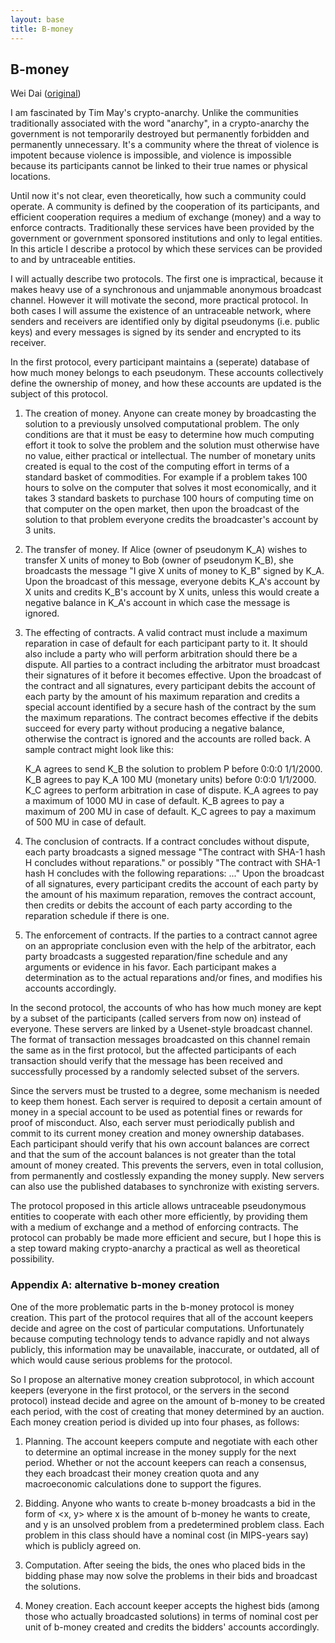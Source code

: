 ```yaml
---
layout: base
title: B-money
---
```


## B-money
Wei Dai ([original](b-money.txt))

I am fascinated by Tim May's crypto-anarchy. Unlike the communities
traditionally associated with the word "anarchy", in a crypto-anarchy the
government is not temporarily destroyed but permanently forbidden and
permanently unnecessary. It's a community where the threat of violence is
impotent because violence is impossible, and violence is impossible
because its participants cannot be linked to their true names or physical
locations.

Until now it's not clear, even theoretically, how such a community could
operate. A community is defined by the cooperation of its participants,
and efficient cooperation requires a medium of exchange (money) and a way
to enforce contracts. Traditionally these services have been provided by
the government or government sponsored institutions and only to legal
entities. In this article I describe a protocol by which these services
can be provided to and by untraceable entities.

I will actually describe two protocols. The first one is impractical,
because it makes heavy use of a synchronous and unjammable anonymous
broadcast channel. However it will motivate the second, more practical
protocol. In both cases I will assume the existence of an untraceable
network, where senders and receivers are identified only by digital
pseudonyms (i.e. public keys) and every messages is signed by its sender
and encrypted to its receiver.

In the first protocol, every participant maintains a (seperate) database
of how much money belongs to each pseudonym. These accounts collectively
define the ownership of money, and how these accounts are updated is the
subject of this protocol.

1.  The creation of money. Anyone can create money by broadcasting the
    solution to a previously unsolved computational problem. The only
    conditions are that it must be easy to determine how much computing effort
    it took to solve the problem and the solution must otherwise have no
    value, either practical or intellectual. The number of monetary units
    created is equal to the cost of the computing effort in terms of a
    standard basket of commodities. For example if a problem takes 100 hours
    to solve on the computer that solves it most economically, and it takes 3
    standard baskets to purchase 100 hours of computing time on that computer
    on the open market, then upon the broadcast of the solution to that
    problem everyone credits the broadcaster's account by 3 units.

2.  The transfer of money. If Alice (owner of pseudonym K_A) wishes to
    transfer X units of money to Bob (owner of pseudonym K_B), she broadcasts
    the message "I give X units of money to K_B" signed by K_A. Upon the
    broadcast of this message, everyone debits K_A's account by X units and
    credits K_B's account by X units, unless this would create a negative
    balance in K_A's account in which case the message is ignored.

3.  The effecting of contracts. A valid contract must include a maximum
    reparation in case of default for each participant party to it. It should
    also include a party who will perform arbitration should there be a
    dispute. All parties to a contract including the arbitrator must broadcast
    their signatures of it before it becomes effective. Upon the broadcast of
    the contract and all signatures, every participant debits the account of
    each party by the amount of his maximum reparation and credits a special
    account identified by a secure hash of the contract by the sum the maximum
    reparations. The contract becomes effective if the debits succeed for
    every party without producing a negative balance, otherwise the contract
    is ignored and the accounts are rolled back. A sample contract might look
    like this:

    K_A agrees to send K_B the solution to problem P before 0:0:0 1/1/2000.
    K_B agrees to pay K_A 100 MU (monetary units) before 0:0:0 1/1/2000. K_C
    agrees to perform arbitration in case of dispute. K_A agrees to pay a
    maximum of 1000 MU in case of default. K_B agrees to pay a maximum of 200
    MU in case of default. K_C agrees to pay a maximum of 500 MU in case of
    default.

4.  The conclusion of contracts. If a contract concludes without dispute,
    each party broadcasts a signed message "The contract with SHA-1 hash H
    concludes without reparations." or possibly "The contract with SHA-1 hash
    H concludes with the following reparations: ..." Upon the broadcast of all
    signatures, every participant credits the account of each party by the
    amount of his maximum reparation, removes the contract account, then
    credits or debits the account of each party according to the reparation
    schedule if there is one.

5.  The enforcement of contracts. If the parties to a contract cannot agree
    on an appropriate conclusion even with the help of the arbitrator, each
    party broadcasts a suggested reparation/fine schedule and any arguments or
    evidence in his favor. Each participant makes a determination as to the
    actual reparations and/or fines, and modifies his accounts accordingly.

In the second protocol, the accounts of who has how much money are kept by
a subset of the participants (called servers from now on) instead of
everyone. These servers are linked by a Usenet-style broadcast channel.
The format of transaction messages broadcasted on this channel remain the
same as in the first protocol, but the affected participants of each
transaction should verify that the message has been received and
successfully processed by a randomly selected subset of the servers.

Since the servers must be trusted to a degree, some mechanism is needed to
keep them honest. Each server is required to deposit a certain amount of
money in a special account to be used as potential fines or rewards for
proof of misconduct. Also, each server must periodically publish and
commit to its current money creation and money ownership databases. Each
participant should verify that his own account balances are correct and
that the sum of the account balances is not greater than the total amount
of money created. This prevents the servers, even in total collusion, from
permanently and costlessly expanding the money supply. New servers can
also use the published databases to synchronize with existing servers.

The protocol proposed in this article allows untraceable pseudonymous
entities to cooperate with each other more efficiently, by providing them
with a medium of exchange and a method of enforcing contracts. The
protocol can probably be made more efficient and secure, but I hope this
is a step toward making crypto-anarchy a practical as well as theoretical
possibility.

### Appendix A: alternative b-money creation

One of the more problematic parts in the b-money protocol is money
creation. This part of the protocol requires that all of the account
keepers decide and agree on the cost of particular computations.
Unfortunately because computing technology tends to advance rapidly and
not always publicly, this information may be unavailable, inaccurate, or
outdated, all of which would cause serious problems for the protocol.

So I propose an alternative money creation subprotocol, in which account
keepers (everyone in the first protocol, or the servers in the second
protocol) instead decide and agree on the amount of b-money to be created
each period, with the cost of creating that money determined by an
auction. Each money creation period is divided up into four phases, as
follows:

1.  Planning. The account keepers compute and negotiate with each other to
    determine an optimal increase in the money supply for the next period. 
    Whether or not the account keepers can reach a consensus, they each
    broadcast their money creation quota and any macroeconomic calculations
    done to support the figures. 

2.  Bidding. Anyone who wants to create b-money broadcasts a bid in the
    form of <x, y> where x is the amount of b-money he wants to create, and y
    is an unsolved problem from a predetermined problem class. Each problem in
    this class should have a nominal cost (in MIPS-years say) which is
    publicly agreed on.

3.  Computation. After seeing the bids, the ones who placed bids in the
    bidding phase may now solve the problems in their bids and broadcast the
    solutions.

4.  Money creation. Each account keeper accepts the highest bids (among
    those who actually broadcasted solutions) in terms of nominal cost per
    unit of b-money created and credits the bidders' accounts accordingly.
